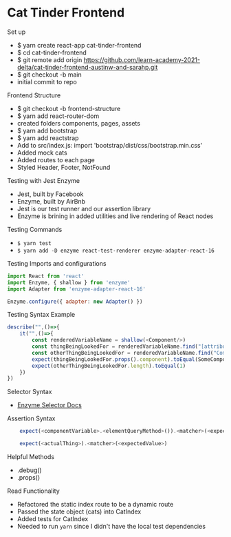 # Cat Tinder Frontend

Set up
- $ yarn create react-app cat-tinder-frontend
- $ cd cat-tinder-frontend
- $ git remote add origin https://github.com/learn-academy-2021-delta/cat-tinder-frontend-austinw-and-sarahp.git
- $ git checkout -b main
- initial commit to repo

Frontend Structure
- $ git checkout -b frontend-structure
- $ yarn add react-router-dom
- created folders components, pages, assets
- $ yarn add bootstrap
- $ yarn add reactstrap
- Add to src/index.js: import 'bootstrap/dist/css/bootstrap.min.css'
- Added mock cats
- Added routes to each page
- Styled Header, Footer, NotFound


Testing with Jest Enzyme
- Jest, built by Facebook
- Enzyme, built by AirBnb
- Jest is our test runner and our assertion library
- Enzyme is brining in added utilities and live rendering of React nodes

Testing Commands
- `$ yarn test`
- `$ yarn add -D enzyme react-test-renderer enzyme-adapter-react-16`

Testing Imports and configurations
```javascript
import React from 'react'
import Enzyme, { shallow } from 'enzyme'
import Adapter from 'enzyme-adapter-react-16'

Enzyme.configure({ adapter: new Adapter() })
```
Testing Syntax Example
```javascript
describe("",()=>{
    it("",()=>{
        const renderedVariableName = shallow(<Component/>)
        const thingBeingLookedFor = renderedVariableName.find("[attribute]")
        const otherThingBeingLookedFor = renderedVariableName.find("ComponentName")
        expect(thingBeingLookedFor.props().component).toEqual(SomeComponent)    
        expect(otherThingBeingLookedFor.length).toEqual(1)
    })
})
```
Selector Syntax

- [Enzyme Selector Docs](https://enzymejs.github.io/enzyme/docs/api/selector.html)

Assertion Syntax
```javascript
    expect(<componentVariable>.<elementQueryMethod>()).<matcher>(<expectedValue>)
```
```javascript
    expect(<actualThing>).<matcher>(<expectedValue>)
```

Helpful Methods
- .debug()
- .props()


Read Functionality
- Refactored the static index route to be a dynamic route
- Passed the state object (cats) into CatIndex
- Added tests for CatIndex
- Needed to run `yarn` since I didn't have the local test dependencies
